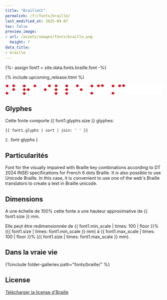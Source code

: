 ```yaml
---
title: "BrailleCC"
permalink: /fr/fonts/braille/
last_modified_at: 2025-09-07
toc: false
preview_image:
- url: /assets/images/fonts/braille.png
  height: 7
data_title:
- braille
---
```

{%- assign font1 = site.data.fonts.braille.font -%}

{% include upcoming_release.html %}

![Braille](/assets/images/fonts/braille.png)

## Glyphes

Cette fonte comporte {{ font1.glyphs.size }} glyphes:

```
{{ font1.glyphs | sort | join: ' ' }}
```
{: .font-glyphs }

## Particularités

Font for the visually impaired with Braille key combinations according to DT 2024 INSEI specifications for French 6 dots Braille. It is also possible to use Unicode Braille. In this case, it is convenient to use one of the web's Braille translators to create a text in Braille unicode.

## Dimensions

A une échelle de 100% cette fonte a une hauteur approximative de {{ font1.size }} mm. 

Elle peut être redimensionnée de {{ font1.min_scale | times: 100 | floor }}% ({{ font1.size | times: font1.min_scale }} mm)
à {{ font1.max_scale | times: 100 | floor }}% ({{ font1.size | times: font1.max_scale }} mm).

## Dans la vraie vie

{%include folder-galleries path="fonts/braille/" %}

## License

[Télécharger la license d'Braille](https://github.com/inkstitch/inkstitch/tree/main/fonts/braille/LICENSE)

